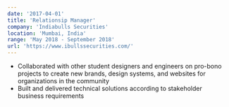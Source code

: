 ```yaml
---
date: '2017-04-01'
title: 'Relationsip Manager'
company: 'Indiabulls Securities'
location: 'Mumbai, India'
range: 'May 2018 - September 2018'
url: 'https://www.ibullssecurities.com/'
---
```


- Collaborated with other student designers and engineers on pro-bono projects to create new brands, design systems, and websites for organizations in the community
- Built and delivered technical solutions according to stakeholder business requirements

